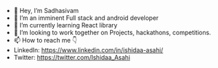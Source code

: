 - 👋 Hey, I’m Sadhasivam
- 👀 I’m an imminent Full stack and android developer
- 🌱 I’m currently learning React library
- 💞️ I’m looking to work together on Projects, hackathons, competitions.
- 📫 How to reach me 👇
- LinkedIn: https://www.linkedin.com/in/ishidaa-asahi/
- Twitter: https://twitter.com/Ishidaa_Asahi 

<!---
starksiv/starksiv is a ✨ special ✨ repository because its `README.md` (this file) appears on your GitHub profile.
You can click the Preview link to take a look at your changes.
--->

